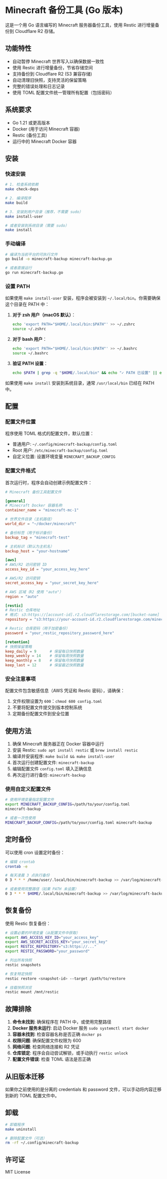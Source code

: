 # Minecraft 备份工具 (Go 版本)

这是一个用 Go 语言编写的 Minecraft 服务器备份工具，使用 Restic 进行增量备份到 Cloudflare R2 存储。

## 功能特性

- 自动暂停 Minecraft 世界写入以确保数据一致性
- 使用 Restic 进行增量备份，节省存储空间
- 支持备份到 Cloudflare R2 (S3 兼容存储)
- 自动清理旧快照，支持灵活的保留策略
- 完整的错误处理和日志记录
- 使用 TOML 配置文件统一管理所有配置（包括密码）

## 系统要求

- Go 1.21 或更高版本
- Docker (用于访问 Minecraft 容器)
- Restic (备份工具)
- 运行中的 Minecraft Docker 容器

## 安装

### 快速安装

```bash
# 1. 检查系统依赖
make check-deps

# 2. 编译程序
make build

# 3. 安装到用户目录（推荐，不需要 sudo）
make install-user

# 或者安装到系统目录（需要 sudo）
make install
```

### 手动编译

```bash
# 编译为当前平台的可执行文件
go build -o minecraft-backup minecraft-backup.go

# 或者直接运行
go run minecraft-backup.go
```

### 设置 PATH

如果使用 `make install-user` 安装，程序会被安装到 `~/.local/bin`。你需要确保这个目录在 PATH 中：

1. **对于 zsh 用户（macOS 默认）**：

   ```bash
   echo 'export PATH="$HOME/.local/bin:$PATH"' >> ~/.zshrc
   source ~/.zshrc
   ```

2. **对于 bash 用户**：

   ```bash
   echo 'export PATH="$HOME/.local/bin:$PATH"' >> ~/.bashrc
   source ~/.bashrc
   ```

3. **验证 PATH 设置**：

   ```bash
   echo $PATH | grep -q "$HOME/.local/bin" && echo "✓ PATH 已设置" || echo "✗ PATH 未设置"
   ```

如果使用 `make install` 安装到系统目录，通常 `/usr/local/bin` 已经在 PATH 中。

## 配置

### 配置文件位置

程序使用 TOML 格式的配置文件，默认位置：

- 普通用户: `~/.config/minecraft-backup/config.toml`
- Root 用户: `/etc/minecraft-backup/config.toml`
- 自定义位置: 设置环境变量 `MINECRAFT_BACKUP_CONFIG`

### 配置文件格式

首次运行时，程序会自动创建示例配置文件：

```toml
# Minecraft 备份工具配置文件

[general]
# Minecraft Docker 容器名称
container_name = "minecraft-mc-1"

# 世界文件目录（主机路径）
world_dir = "~/docker/minecraft"

# 备份标签（用于标识备份）
backup_tag = "minecraft-test"

# 主机标识（默认为主机名）
backup_host = "your-hostname"

[aws]
# AWS/R2 访问密钥 ID
access_key_id = "your_access_key_here"

# AWS/R2 访问密钥
secret_access_key = "your_secret_key_here"

# AWS 区域（R2 使用 "auto"）
region = "auto"

[restic]
# Restic 仓库地址
# 格式: s3:https://[account-id].r2.cloudflarestorage.com/[bucket-name]
repository = "s3:https://your-account-id.r2.cloudflarestorage.com/minecraft-backup"

# Restic 仓库密码（用于加密备份）
password = "your_restic_repository_password_here"

[retention]
# 快照保留策略
keep_daily = 9      # 保留每日快照数量
keep_weekly = 14    # 保留每周快照数量
keep_monthly = 8    # 保留每月快照数量
keep_last = 12      # 保留最近快照数量
```

### 安全注意事项

配置文件包含敏感信息（AWS 凭证和 Restic 密码），请确保：

1. 文件权限设置为 `600`：`chmod 600 config.toml`
2. 不要将配置文件提交到版本控制系统
3. 定期备份配置文件到安全位置

## 使用方法

1. 确保 Minecraft 服务器正在 Docker 容器中运行
2. 安装 Restic: `sudo apt install restic` 或 `brew install restic`
3. 编译并安装程序: `make build && make install-user`
4. 首次运行创建配置文件: `minecraft-backup`
5. 编辑配置文件 `config.toml` 填入正确信息
6. 再次运行进行备份: `minecraft-backup`

### 使用自定义配置文件

```bash
# 使用环境变量指定配置文件
export MINECRAFT_BACKUP_CONFIG=/path/to/your/config.toml
minecraft-backup

# 或者一次性使用
MINECRAFT_BACKUP_CONFIG=/path/to/your/config.toml minecraft-backup
```

## 定时备份

可以使用 cron 设置定时备份：

```bash
# 编辑 crontab
crontab -e

# 每天凌晨 3 点执行备份
0 3 * * * /home/user/.local/bin/minecraft-backup >> /var/log/minecraft-backup.log 2>&1

# 或者使用完整路径（如果 PATH 未设置）
0 3 * * * $HOME/.local/bin/minecraft-backup >> /var/log/minecraft-backup.log 2>&1
```

## 恢复备份

使用 Restic 恢复备份：

```bash
# 设置必要的环境变量（从配置文件中获取）
export AWS_ACCESS_KEY_ID="your_access_key"
export AWS_SECRET_ACCESS_KEY="your_secret_key"
export RESTIC_REPOSITORY="s3:https://..."
export RESTIC_PASSWORD="your_password"

# 列出所有快照
restic snapshots

# 恢复特定快照
restic restore <snapshot-id> --target /path/to/restore

# 挂载快照浏览
restic mount /mnt/restic
```

## 故障排除

1. **命令未找到**: 确保程序在 PATH 中，或使用完整路径
2. **Docker 服务未运行**: 启动 Docker 服务 `sudo systemctl start docker`
3. **容器未找到**: 检查容器名称是否正确 `docker ps`
4. **权限问题**: 确保配置文件权限为 600
5. **网络问题**: 检查网络连接和 R2 凭证
6. **仓库锁定**: 程序会自动尝试解锁，或手动执行 `restic unlock`
7. **配置文件错误**: 检查 TOML 语法是否正确

## 从旧版本迁移

如果你之前使用的是分离的 credentials 和 password 文件，可以手动将内容迁移到新的 TOML 配置文件中。

## 卸载

```bash
# 卸载程序
make uninstall

# 删除配置文件（可选）
rm -rf ~/.config/minecraft-backup
```

## 许可证

MIT License
